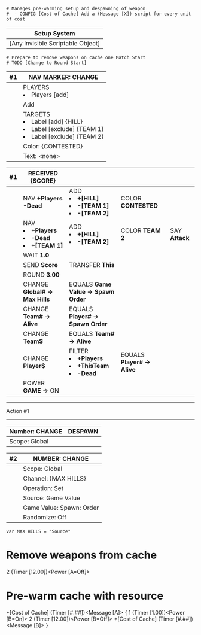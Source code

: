     # Manages pre-warming setup and despawning of weapon
    #  - CONFIG [Cost of Cache] Add a (Message [X]) script for every unit of cost
| Setup System
| ---
| [Any Invisible Scriptable Object]
    # Prepare to remove weapons on cache one Match Start
    # TODO [Change to Round Start]
| #1 | NAV MARKER: CHANGE
| ---|---|
||PLAYERS <li>Players [add]
||Add
||TARGETS <li>Label [add] {HILL} <li>Label [exclude] {TEAM 1} <li>Label [exclude] {TEAM 2}
||Color: {CONTESTED} 
||Text: <none\>

| #1 | RECEIVED {SCORE}||||
| ---|---|---|---|---|
||NAV **+Players -Dead**|ADD <li>**+[HILL]** <li>**-[TEAM 1]** <li>**-[TEAM 2]**|COLOR **CONTESTED**
||NAV <li>**+Players <li>-Dead <li>+[TEAM 1]**|ADD <li>**+[HILL]** <li>**-[TEAM 2]**|COLOR **TEAM 2**|SAY **Attack**
||WAIT **1.0**
||SEND **Score**|TRANSFER **This**
||ROUND **3.00**
||CHANGE **Global# -> Max Hills**|EQUALS  **Game Value ->  Spawn Order**
||CHANGE **Team# -> Alive**|EQUALS  **Player# -> Spawn Order**
||CHANGE **Team$**|EQUALS  **Team# -> Alive**
||CHANGE **Player$**|FILTER <li>**+Players** <li>**+ThisTeam** <li>**-Dead**|EQUALS  **Player# -> Alive**
||POWER **GAME** -> ON


---

Action #1

---

| Number: CHANGE|DESPAWN
|---|---
|Scope: Global|

| #2 | NUMBER: CHANGE
| ---|---|
||Scope: Global
||Channel: {MAX HILLS}
||Operation: Set
||Source: Game Value
||Game Value: Spawn: Order
||Randomize: Off

```
var MAX HILLS = "Source"
```

# Remove weapons from cache
2 (Timer [12.00])<Power [A=Off]>
# Pre-warm cache with resource
*[Cost of Cache] (Timer [#.##])<Message [A]>
{
    1 (Timer [1.00])<Power [B=On]>
    2 (Timer [12.00])<Power [B=Off]>
    *[Cost of Cache] (Timer [#.##])<Message [B]>
}
